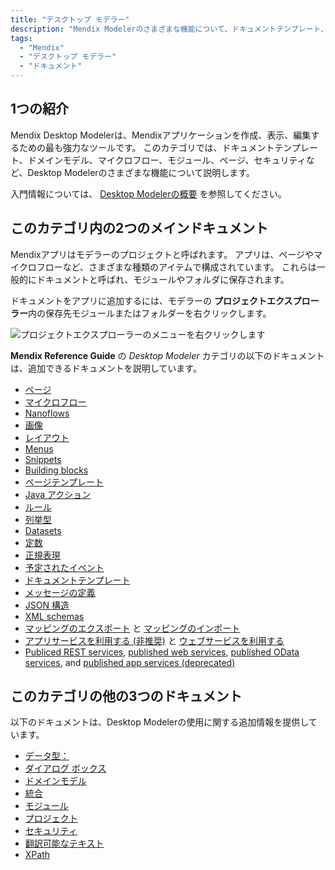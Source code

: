 ```yaml
---
title: "デスクトップ モデラー"
description: "Mendix Modelerのさまざまな機能について、ドキュメントテンプレート、ドメインモデル、マイクロフロー、モジュール、ページ、セキュリティなどについて説明します。"
tags:
  - "Mendix"
  - "デスクトップ モデラー"
  - "ドキュメント"
---
```


## 1つの紹介

Mendix Desktop Modelerは、Mendixアプリケーションを作成、表示、編集するための最も強力なツールです。 このカテゴリでは、ドキュメントテンプレート、ドメインモデル、マイクロフロー、モジュール、ページ、セキュリティなど、Desktop Modelerのさまざまな機能について説明します。

入門情報については、 [Desktop Modelerの概要](desktop-modeler-overview) を参照してください。

## このカテゴリ内の2つのメインドキュメント

Mendixアプリはモデラーのプロジェクトと呼ばれます。 アプリは、ページやマイクロフローなど、さまざまな種類のアイテムで構成されています。 これらは一般的にドキュメントと呼ばれ、モジュールやフォルダに保存されます。

ドキュメントをアプリに追加するには、モデラーの **プロジェクトエクスプローラー**内の保存先モジュールまたはフォルダーを右クリックします。

![プロジェクトエクスプローラーのメニューを右クリックします](attachments/desktop-modeler/add-document.png)

**Mendix Reference Guide** の *Desktop Modeler* カテゴリの以下のドキュメントは、追加できるドキュメントを説明しています。

* [ページ](ページ)
* [マイクロフロー](マイクロフロー)
* [Nanoflows](ナノフロー)
* [画像](images)
* [レイアウト](レイアウト)
* [Menus](メニュー)
* [Snippets](snippet)
* [Building blocks](building-block)
* [ページテンプレート](page-templates)
* [Java アクション](java-actions)
* [ルール](rules)
* [列挙型](enumerations)
* [Datasets](data-sets)
* [定数](定数)
* [正規表現](regular-expressions)
* [予定されたイベント](scheduled-events)
* [ドキュメントテンプレート](ドキュメントテンプレート)
* [メッセージの定義](message-definitions)
* [JSON 構造](json-structures)
* [XML schemas](xml-schemas)
* [マッピングのエクスポート](export-mappings) と [マッピングのインポート](import-mappings)
* [アプリサービスを利用する (非推奨)](consumed-app-services) と [ウェブサービスを利用する](consumed-web-services)
* [Publiced REST services](published-rest-services), [published web services](published-web-services), [published OData services](published-odata-services), and [published app services (deprecated)](published-app-services)

## このカテゴリの他の3つのドキュメント

以下のドキュメントは、Desktop Modelerの使用に関する追加情報を提供しています。

* [データ型：](data-types)
* [ダイアログ ボックス](ダイアログ)
* [ドメインモデル](ドメインモデル)
* [統合](integration)
* [モジュール](モジュール)
* [プロジェクト](プロジェクト)
* [セキュリティ](セキュリティ)
* [翻訳可能なテキスト](translatable-text)
* [XPath](xpath)
